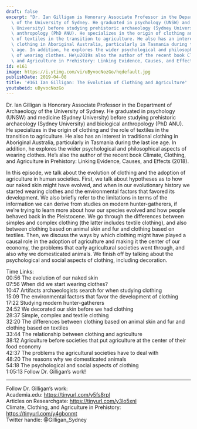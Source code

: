 ```yaml
---
draft: false
excerpt: "Dr. Ian Gilligan is Honorary Associate Professor in the Department of Archaeology\
  \ of the University of Sydney. He graduated in psychology (UNSW) and medicine (Sydney\
  \ University) before studying prehistoric archaeology (Sydney University) and biological\
  \ anthropology (PhD ANU). He specializes in the origin of clothing and the role\
  \ of textiles in the transition to agriculture. He also has an interest in traditional\
  \ clothing in Aboriginal Australia, particularly in Tasmania during the last ice\
  \ age. In addition, he explores the wider psychological and philosophical aspects\
  \ of wearing clothes. He\u2019s also the author of the recent book Climate, Clothing,\
  \ and Agriculture in Prehistory: Linking Evidence, Causes, and Effects (2018)."
id: e161
image: https://i.ytimg.com/vi/uByvocNozGo/hqdefault.jpg
publishDate: 2019-04-08
title: '#161 Ian Gilligan: The Evolution of Clothing and Agriculture'
youtubeid: uByvocNozGo
---
```

Dr. Ian Gilligan is Honorary Associate Professor in the Department of Archaeology of the University of Sydney. He graduated in psychology (UNSW) and medicine (Sydney University) before studying prehistoric archaeology (Sydney University) and biological anthropology (PhD ANU). He specializes in the origin of clothing and the role of textiles in the transition to agriculture. He also has an interest in traditional clothing in Aboriginal Australia, particularly in Tasmania during the last ice age. In addition, he explores the wider psychological and philosophical aspects of wearing clothes. He’s also the author of the recent book Climate, Clothing, and Agriculture in Prehistory: Linking Evidence, Causes, and Effects (2018).

In this episode, we talk about the evolution of clothing and the adoption of agriculture in human societies. First, we talk about hypotheses as to how our naked skin might have evolved, and when in our evolutionary history we started wearing clothes and the environmental factors that favored its development. We also briefly refer to the limitations in terms of the information we can derive from studies on modern hunter-gatherers, if we’re trying to learn more about how our species evolved and how people behaved back in the Pleistocene. We go through the differences between simples and complex clothing (the latter includes textile clothing), and also between clothing based on animal skin and fur and clothing based on textiles. Then, we discuss the ways by which clothing might have played a causal role in the adoption of agriculture and making it the center of our economy, the problems that early agricultural societies went through, and also why we domesticated animals. We finish off by talking about the psychological and social aspects of clothing, including decoration.

Time Links:  
00:56  The evolution of our naked skin  
07:56  When did we start wearing clothes?                              
10:47  Artifacts archaeologists search for when studying clothing       
15:09  The environmental factors that favor the development of clothing                 
17:22  Studying modern hunter-gatherers             
24:52  We decorated our skin before we had clothing                   
28:37  Simple, complex and textile clothing             
32:20  The differences between clothing based on animal skin and fur and clothing based on textiles     
33:44  The relationship between clothing and agriculture    
38:12  Agriculture before societies that put agriculture at the center of their food economy    
42:37  The problems the agricultural societies have to deal with    
48:20  The reasons why we domesticated animals  
54:18  The psychological and social aspects of clothing  
1:05:13  Follow Dr. Gilligan’s work!      

---

Follow Dr. Gilligan’s work:  
Academia.edu: https://tinyurl.com/y5fs8rpl   
Articles on Researchgate: https://tinyurl.com/y3lo5xnl  
Climate, Clothing, and Agriculture in Prehistory: https://tinyurl.com/y4gbonmt  
Twitter handle: @Gilligan_Sydney
